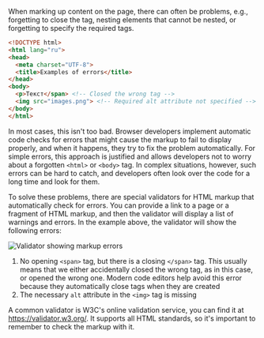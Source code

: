 
When marking up content on the page, there can often be problems, e.g., forgetting to close the tag, nesting elements that cannot be nested, or forgetting to specify the required tags.

```html
<!DOCTYPE html>
<html lang="ru">
<head>
  <meta charset="UTF-8">
  <title>Examples of errors</title>
</head>
<body>
  <p>Текст</span> <!-- Closed the wrong tag -->
  <img src="images.png"> <!-- Required alt attribute not specified -->
</body>
</html>
```

In most cases, this isn't too bad. Browser developers implement automatic code checks for errors that might cause the markup to fail to display properly, and when it happens, they try to fix the problem automatically. For simple errors, this approach is justified and allows developers not to worry about a forgotten `<html>` or `<body>` tag. In complex situations, however, such errors can be hard to catch, and developers often look over the code for a long time and look for them.

To solve these problems, there are special validators for HTML markup that automatically check for errors. You can provide a link to a page or a fragment of HTML markup, and then the validator will display a list of warnings and errors. In the example above, the validator will show the following errors:

![Validator showing markup errors](https://i.imgur.com/HxXGxQS.png)

1.	No opening `<span>` tag, but there is a closing `</span>` tag. This usually means that we either accidentally closed the wrong tag, as in this case, or opened the wrong one. Modern code editors help avoid this error because they automatically close tags when they are created
2. The necessary `alt` attribute in the `<img>` tag is missing

A common validator is W3C's online validation service, you can find it at https://validator.w3.org/. It supports all HTML standards, so it's important to remember to check the markup with it.
